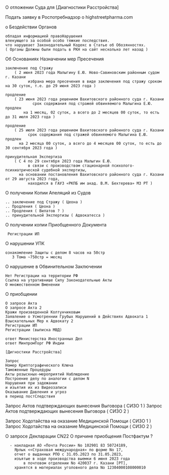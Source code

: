 О отложении Суда для [Диагностики Расстройства]

Подать заявку в Роспотребнадзор о highstreetpharma.com
      
о Бездействии Органов
     
    обладая информацией правоНарушения
    влекующего за особой особо тяжкие последствия.
    что нарушеает Законодательный Кодекс в Статье об Обозянностях.
    ( Органы Должны были подать в РКН на сайт несколько лет назад )




Об Основаниях Назначении мер Пресечения
	    
    заключение под Стражу
	    ( 2 июня 2023 года Малыгину Е.Ю. Ново-Савиновским районным судом г. Казани 
              избрана мера пресечения в виде заключения под стражу сроком на 30 суток, т.е. до 29 июня 2023 года )
			
    продление
	    ( 23 июня 2023 года решением Вахитовского районного суда г. Казани 
                срок содержания под стражей обвиняемого Малыгина Е.Ю. продлен 
	        на 1 месяц, 02 суток, а всего до 2 месяцев 00 суток, то есть до 31 июля 2023 года )
			
    продление
	    ( 25 июля 2023 года решением Вахитовского районного суда г. Казани 
              срок содержания под стражей обвиняемого Малыгина Е.Ю. продлен 
	      на 2 месяца 00 суток, а всего до 4 месяцев 00 суток, то есть до 30 сентября 2023 года )
			
    принудительная Экспертиза
	    ( С 4 по 29 сентября 2023 года Малыгин Е.Ю. 
              в связи с производством стационарной психолого-психиатрической судебной экспертизы, 
	      на основании постановления Вахитовского районного суда г. Казани от 29 августа 2023 года, 
              находился в ГАУЗ «РКПБ им акад. В.М. Бехтерева» МЗ РТ )

    
О получении Копии Апеляций из Судов

	.. заключение под Стражу ( Цеона )
	.. Продления ( Цеона )
	.. Продления ( Вилатов ? )
	.. принудительной Экспертизы ( Адвокатесса )


О получении копии Приобщенного Документа
	
     Регистрации ИП


О нарушении УПК
	
    ознакомление Защиты с делом 8 часов на 50стр
       3 Тома ~750стр = месяц
   

О нарушение в Обвинительном Заключении

    Нет Регистрации на территории РФ
    Ссылка на утративнише Силу Законодательные Акты
    О множественном Вменении
    

О приобщении
    
    О запросе Акта
    О запросе Акта 2
    Кражи произведенной Колтунчиковым
    Заявление о Усмотреннии Грубых Нарушений в Действиях Адвоката 1
    Взыскательных Мер к Адвокату 2
    Регистрации ИП
    Регистрации (выписка МВД)
    
    ответ Министерства Иностранных Дел
    ответ МинпромТорг РФ Индии

    [Дигностики Расстройства]
    
    Запрос 
    Номер Криптографического Ключа
    Таможенные Процедуры
    Акты розыскных-мероприятий Наблюдение
    Построение делу по аналогии с делом N
    Нарушения при задежании 
	и изьятия их из Видеозаписи
    Оказывание Давления и угроз
	в период постСледствия


Запрос Актов подтверждающих вынесения Выговора ( СИЗО 1 )
Запрос Актов подтверждающих вынесения Выговора ( СИЗО 2 )

Запрос Ходотайства на оказание Медицинской Помощи ( СИЗО 1 )
Запрос Ходотайства на оказание Медицинской Помощи ( СИЗО 2 )

О запросе Декларации CN22
О причине приобщения Постфактум ?
 
	  - накладная АО «Почта России» No 102901 83 50724189, 
	    Ярлык <<Страховая международная» по форме No 17, 
	    отчет о выданных РПО с 31.05.2023 по 31.05.2023, 
	    изъятые в ходе производства выемки 6 июня 2023 года 
            в почтовом отделении No 420037 г. Казани [РТ], 
	    хранятся в материалах уголовного дела No 12304000108000010

